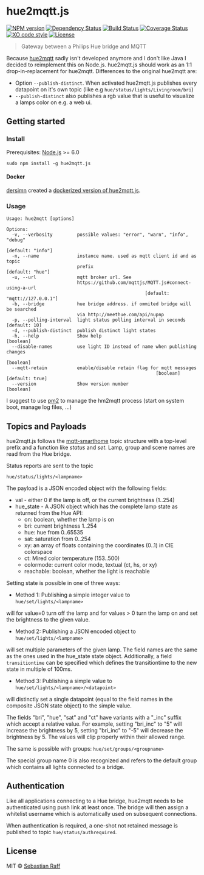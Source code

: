 # hue2mqtt.js

[![NPM version](https://badge.fury.io/js/hue2mqtt.js.svg)](http://badge.fury.io/js/hue2mqtt.js)
[![Dependency Status](https://img.shields.io/gemnasium/hobbyquaker/hue2mqtt.js.svg?maxAge=2592000)](https://gemnasium.com/github.com/hobbyquaker/hue2mqtt.js)
[![Build Status](https://travis-ci.org/hobbyquaker/hue2mqtt.js.svg?branch=master)](https://travis-ci.org/hobbyquaker/hue2mqtt.js)
[![Coverage Status](https://coveralls.io/repos/github/hobbyquaker/hue2mqtt.js/badge.svg?branch=master)](https://coveralls.io/github/hobbyquaker/hue2mqtt.js?branch=master)
[![XO code style](https://img.shields.io/badge/code_style-XO-5ed9c7.svg)](https://github.com/sindresorhus/xo)
[![License][mit-badge]][mit-url]

> Gateway between a Philips Hue bridge and MQTT

Because [hue2mqtt](https://github.com/owagner/hue2mqtt) sadly isn't developed anymore and I don't like Java I decided to
reimplement this on Node.js. hue2mqtt.js should work as an 1:1 drop-in-replacement for hue2mqtt. Differences to the 
original hue2mqtt are:

* Option `--publish-distinct`. When activated hue2mqtt.js publishes every datapoint on it's own topic (like e.g 
`hue/status/lights/Livingroom/bri`) 
* `--publish-distinct` also publishes a rgb value that is useful to visualize a lamps color on e.g. a web ui.


## Getting started

### Install

Prerequisites: [Node.js](https://nodejs.org) >= 6.0

```sudo npm install -g hue2mqtt.js```


#### Docker

[dersimn](https://github.com/dersimn) created a 
[dockerized version of hue2mqtt.js](https://github.com/dersimn/docker-hue2mqtt.js).


### Usage 

```
Usage: hue2mqtt [options]

Options:
  -v, --verbosity         possible values: "error", "warn", "info", "debug"
                                                               [default: "info"]
  -n, --name              instance name. used as mqtt client id and as topic
                          prefix                                [default: "hue"]
  -u, --url               mqtt broker url. See
                          https://github.com/mqttjs/MQTT.js#connect-using-a-url
                                                   [default: "mqtt://127.0.0.1"]
  -b, --bridge            hue bridge address. if ommited bridge will be searched
                          via http://meethue.com/api/nupnp
  -p, --polling-interval  light status polling interval in seconds [default: 10]
  -d, --publish-distinct  publish distinct light states
  -h, --help              Show help                                    [boolean]
  --disable-names         use light ID instead of name when publishing changes
                                                                       [boolean]
  --mqtt-retain           enable/disable retain flag for mqtt messages
                                                       [boolean] [default: true]
  --version               Show version number                          [boolean]

```  

I suggest to use [pm2](http://pm2.keymetrics.io/) to manage the hm2mqtt process (start on system boot, manage log files, 
...)


## Topics and Payloads

hue2mqtt.js follows the [mqtt-smarthome](https://github.com/mqtt-smarthome/mqtt-smarthome) topic structure with a 
top-level prefix and a function like _status_ and _set_. Lamp, group and scene names are read from the Hue bridge.

Status reports are sent to the topic

    hue/status/lights/<lampname>
    
The payload is a JSON encoded object with the following fields:

* val - either 0 if the lamp is off, or the current brightness (1..254)
* hue_state - A JSON object which has the complete lamp state as returned from the Hue API:
   * on: boolean, whether the lamp is on
   * bri: current brightness 1..254
   * hue: hue from 0..65535
   * sat: saturation from 0..254
   * xy: an array of floats containing the coordinates (0..1) in CIE colorspace
   * ct: Mired color temperature (153..500)
   * colormode: current color mode, textual (ct, hs, or xy)
   * reachable: boolean, whether the light is reachable

Setting state is possible in one of three ways:    

* Method 1: Publishing a simple integer value to `hue/set/lights/<lampname>`
    
will for value=0 turn off the lamp and for values > 0 turn the lamp on and set the
brightness to the given value.

* Method 2: Publishing a JSON encoded object to `hue/set/lights/<lampname>`

will set multiple parameters of the given lamp. The field names are the same as
the ones used in the hue_state state object. Additionally, a field
`transitiontime` can be specified which defines the transitiontime to the new
state in multiple of 100ms.

* Method 3: Publishing a simple value to `hue/set/lights/<lampname>/<datapoint>`
	
will distinctly set a single datapoint (equal to the field names in the composite
JSON state object) to the simple value.

The fields "bri", "hue", "sat" and "ct" have variants with a "_inc" suffix
which accept a relative value. For example, setting "bri_inc" to "5" will increase
the brightness by 5, setting "bri_inc" to "-5" will decrease the brightness by 5.
The values will clip properly within their allowed range.

The same is possible with groups: `hue/set/groups/<groupname>`

The special group name 0 is also recognized and refers to the default group which contains
all lights connected to a bridge.


## Authentication

Like all applications connecting to a Hue bridge, hue2mqtt needs to be authenticated using push link at least once. 
The bridge will then assign a whitelist username which is automatically used on subsequent connections.

When authentication is required, a one-shot not retained message is published to topic `hue/status/authrequired`.


## License

MIT © [Sebastian Raff](https://github.com/hobbyquaker)

[mit-badge]: https://img.shields.io/badge/License-MIT-blue.svg?style=flat
[mit-url]: LICENSE
